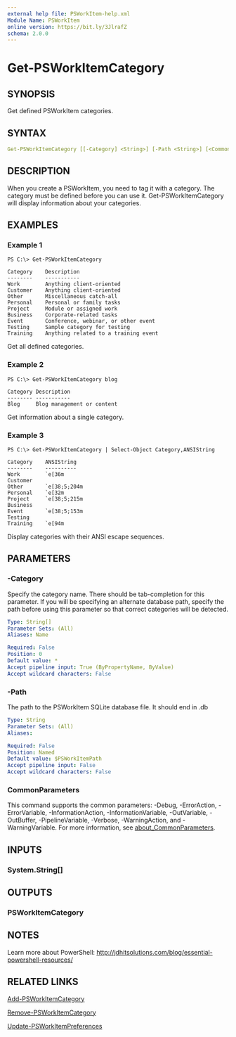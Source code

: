 ```yaml
---
external help file: PSWorkItem-help.xml
Module Name: PSWorkItem
online version: https://bit.ly/3JlrafZ
schema: 2.0.0
---
```


# Get-PSWorkItemCategory

## SYNOPSIS

Get defined PSWorkItem categories.

## SYNTAX

```yaml
Get-PSWorkItemCategory [[-Category] <String>] [-Path <String>] [<CommonParameters>]
```

## DESCRIPTION

When you create a PSWorkItem, you need to tag it with a category. The category must be defined before you can use it. Get-PSWorkItemCategory will display information about your categories.

## EXAMPLES

### Example 1

```shell
PS C:\> Get-PSWorkItemCategory

Category    Description
--------    -----------
Work        Anything client-oriented
Customer    Anything client-oriented
Other       Miscellaneous catch-all
Personal    Personal or family tasks
Project     Module or assigned work
Business    Corporate-related tasks
Event       Conference, webinar, or other event
Testing     Sample category for testing
Training    Anything related to a training event
```

Get all defined categories.

### Example 2

```shell
PS C:\> Get-PSWorkItemCategory blog

Category Description
-------- -----------
Blog     Blog management or content
```

Get information about a single category.

### Example 3

```shell
PS C:\> Get-PSWorkItemCategory | Select-Object Category,ANSIString

Category    ANSIString
--------    ----------
Work        `e[36m
Customer
Other       `e[38;5;204m
Personal    `e[32m
Project     `e[38;5;215m
Business
Event       `e[38;5;153m
Testing
Training    `e[94m
```

Display categories with their ANSI escape sequences.

## PARAMETERS

### -Category

Specify the category name. There should be tab-completion for this parameter. If you will be specifying an alternate database path, specify the path before using this parameter so that correct categories will be detected.

```yaml
Type: String[]
Parameter Sets: (All)
Aliases: Name

Required: False
Position: 0
Default value: *
Accept pipeline input: True (ByPropertyName, ByValue)
Accept wildcard characters: False
```

### -Path

The path to the PSWorkItem SQLite database file.
It should end in .db

```yaml
Type: String
Parameter Sets: (All)
Aliases:

Required: False
Position: Named
Default value: $PSWorkItemPath
Accept pipeline input: False
Accept wildcard characters: False
```

### CommonParameters

This command supports the common parameters: -Debug, -ErrorAction, -ErrorVariable, -InformationAction, -InformationVariable, -OutVariable, -OutBuffer, -PipelineVariable, -Verbose, -WarningAction, and -WarningVariable. For more information, see [about_CommonParameters](http://go.microsoft.com/fwlink/?LinkID=113216).

## INPUTS

### System.String[]

## OUTPUTS

### PSWorkItemCategory

## NOTES

Learn more about PowerShell: http://jdhitsolutions.com/blog/essential-powershell-resources/

## RELATED LINKS

[Add-PSWorkItemCategory](Add-PSWorkItemCategory.md)

[Remove-PSWorkItemCategory](Remove-PSWorkItemCategory.md)

[Update-PSWorkItemPreferences](Update-PSWorkItemPreferences.md)
